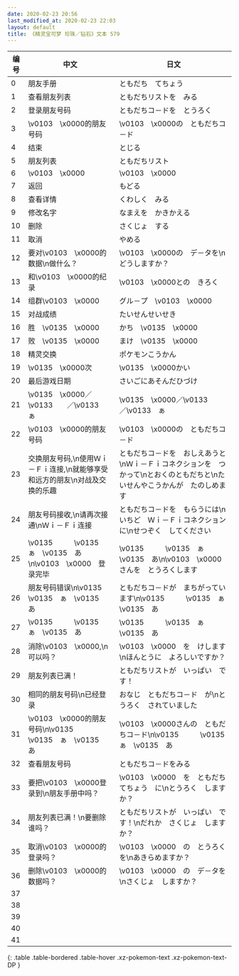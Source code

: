 ```yaml
---
date: 2020-02-23 20:56
last_modified_at: 2020-02-23 22:03
layout: default
title: 《精灵宝可梦 珍珠／钻石》文本 579
---
```

| 编号 | 中文 | 日文 |
| ---- | ---- | ---- |
| 0 | 朋友手册 | ともだち　てちょう |
| 1 | 查看朋友列表 | ともだちリストを　みる |
| 2 | 登录朋友号码 | ともだちコ－ドを　とうろく |
| 3 | \v0103　\x0000的朋友号码 | \v0103　\x0000の　ともだちコ－ド |
| 4 | 结束 | とじる |
| 5 | 朋友列表 | ともだちリスト |
| 6 | \v0103　\x0000 | \v0103　\x0000 |
| 7 | 返回 | もどる |
| 8 | 查看详情 | くわしく　みる |
| 9 | 修改名字 | なまえを　かきかえる |
| 10 | 删除 | さくじょ　する |
| 11 | 取消 | やめる |
| 12 | 要对\v0103　\x0000的数据\n做什么？ | \v0103　\x0000の　デ－タを\nどうしますか？ |
| 13 | 和\v0103　\x0000的纪录 | \v0103　\x0000との　きろく |
| 14 | 组群\v0103　\x0000 | グル－プ　\v0103　\x0000 |
| 15 | 对战成绩 | たいせんせいせき |
| 16 | 胜　\v0135　\x0000 | かち　\v0135　\x0000 |
| 17 | 败　\v0135　\x0000 | まけ　\v0135　\x0000 |
| 18 | 精灵交换 | ポケモンこうかん |
| 19 | \v0135　\x0000次 | \v0135　\x0000かい |
| 20 | 最后游戏日期 | さいごにあそんだひづけ |
| 21 | \v0135　\x0000／\v0133　　／\v0133　ぁ | \v0135　\x0000／\v0133　　／\v0133　ぁ |
| 22 | \v0103　\x0000的朋友号码 | \v0103　\x0000の　ともだちコ－ド |
| 23 | 交换朋友号码,\n使用Ｗｉ－Ｆｉ连接,\n就能够享受和远方的朋友\n对战及交换的乐趣 | ともだちコ－ドを　おしえあうと\nＷｉ－Ｆｉコネクションを　つかって\nとおくのともだちと\nたいせんやこうかんが　たのしめます |
| 24 | 朋友号码接收,\n请再次接通\nＷｉ－Ｆｉ连接 | ともだちコ－ドを　もらうには\nいちど　Ｗｉ－Ｆｉコネクションに\nせつぞく　してください |
| 25 | \v0135　　　\v0135　ぁ　\v0135　あ\n\v0103　\x0000　登录完毕 | \v0135　　　\v0135　ぁ　\v0135　あ\n\v0103　\x0000さんを　とうろくします |
| 26 | 朋友号码错误\n\v0135　　　\v0135　ぁ　\v0135　あ | ともだちコ－ドが　まちがっています\n\v0135　　　\v0135　ぁ　\v0135　あ |
| 27 | \v0135　　　\v0135　ぁ　\v0135　あ | \v0135　　　\v0135　ぁ　\v0135　あ |
| 28 | 消除\v0103　\x0000,\n可以吗？ | \v0103　\x0000　を　けします\nほんとうに　よろしいですか？ |
| 29 | 朋友列表已满！ | ともだちリストが　いっぱい　です！ |
| 30 | 相同的朋友号码\n已经登录 | おなじ　ともだちコ－ド　が\nとうろく　されていました |
| 31 | \v0103　\x0000的朋友号码\n\v0135　　　\v0135　ぁ　\v0135　あ | \v0103　\x0000さんの　ともだちコ－ド\n\v0135　　　\v0135　ぁ　\v0135　あ |
| 32 | 查看朋友号码 | ともだちコ－ドをみる |
| 33 | 要把\v0103　\x0000登录到\n朋友手册中吗？ | \v0103　\x0000　を　ともだちてちょう　に\nとうろく　しますか？ |
| 34 | 朋友列表已满！\n要删除谁吗？ | ともだちリストが　いっぱい　です！\nだれか　さくじょ　しますか？ |
| 35 | 取消\v0103　\x0000的登录吗？ | \v0103　\x0000　の　とうろく　を\nあきらめますか？ |
| 36 | 删除\v0103　\x0000的数据吗？ | \v0103　\x0000　の　デ－タを\nさくじょ　しますか？ |
| 37 |  |  |
| 38 |  |  |
| 39 |  |  |
| 40 |  |  |
| 41 |  |  |
{: .table .table-bordered .table-hover .xz-pokemon-text .xz-pokemon-text-DP }